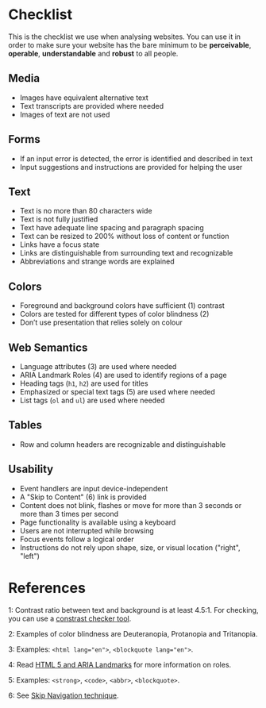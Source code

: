 # Checklist
This is the checklist we use when analysing websites. You can use it in order to make sure your website has the bare minimum to be **perceivable**, **operable**, **understandable** and **robust** to all people.

## Media
- Images have equivalent alternative text
- Text transcripts are provided where needed
- Images of text are not used

## Forms
- If an input error is detected, the error is identified and described in text
- Input suggestions and instructions are provided for helping the user

## Text
- Text is no more than 80 characters wide
- Text is not fully justified
- Text have adequate line spacing and paragraph spacing
- Text can be resized to 200% without loss of content or function
- Links have a focus state
- Links are distinguishable from surrounding text and recognizable
- Abbreviations and strange words are explained

## Colors
- Foreground and background colors have sufficient (1) contrast
- Colors are tested for different types of color blindness (2)
-	Don’t use presentation that relies solely on colour

## Web Semantics
- Language attributes (3) are used where needed
- ARIA Landmark Roles (4) are used to identify regions of a page
- Heading tags (`h1`, `h2`) are used for titles
- Emphasized or special text tags (5) are used where needed
- List tags (`ol` and `ul`) are used where needed

## Tables
- Row and column headers are recognizable and distinguishable

## Usability
- Event handlers are input device-independent
- A "Skip to Content" (6) link is provided
- Content does not blink, flashes or move for more than 3 seconds or more than 3 times per second
- Page functionality is available using a keyboard
- Users are not interrupted while browsing
- Focus events follow a logical order
- Instructions do not rely upon shape, size, or visual location ("right", "left")

# References

1: Contrast ratio between text and background is at least 4.5:1. For checking, you can use a [constrast checker tool](http://contrastchecker.com/).

2: Examples of color blindness are Deuteranopia, Protanopia and Tritanopia.

3: Examples: `<html lang="en">`, `<blockquote lang="en">`.

4: Read [HTML 5 and ARIA Landmarks](https://dequeuniversity.com/assets/html/jquery-summit/html5/slides/landmarks.html) for more information on roles.

5: Examples: `<strong>`, `<code>`, `<abbr>`, `<blockquote>`.

6: See [Skip Navigation technique](http://webaim.org/techniques/skipnav/).
